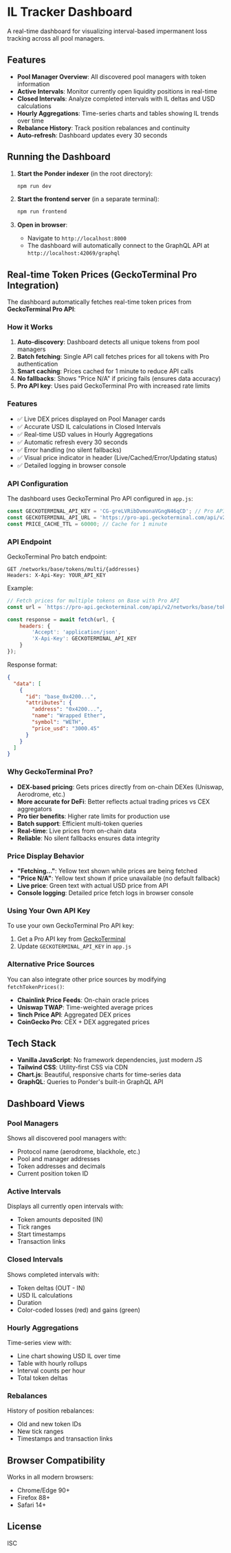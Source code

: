 # IL Tracker Dashboard

A real-time dashboard for visualizing interval-based impermanent loss tracking across all pool managers.

## Features

- **Pool Manager Overview**: All discovered pool managers with token information
- **Active Intervals**: Monitor currently open liquidity positions in real-time
- **Closed Intervals**: Analyze completed intervals with IL deltas and USD calculations
- **Hourly Aggregations**: Time-series charts and tables showing IL trends over time
- **Rebalance History**: Track position rebalances and continuity
- **Auto-refresh**: Dashboard updates every 30 seconds

## Running the Dashboard

1. **Start the Ponder indexer** (in the root directory):
   ```bash
   npm run dev
   ```

2. **Start the frontend server** (in a separate terminal):
   ```bash
   npm run frontend
   ```

3. **Open in browser**:
   - Navigate to `http://localhost:8000`
   - The dashboard will automatically connect to the GraphQL API at `http://localhost:42069/graphql`

## Real-time Token Prices (GeckoTerminal Pro Integration)

The dashboard automatically fetches real-time token prices from **GeckoTerminal Pro API**:

### How it Works

1. **Auto-discovery**: Dashboard detects all unique tokens from pool managers
2. **Batch fetching**: Single API call fetches prices for all tokens with Pro authentication
3. **Smart caching**: Prices cached for 1 minute to reduce API calls
4. **No fallbacks**: Shows "Price N/A" if pricing fails (ensures data accuracy)
5. **Pro API key**: Uses paid GeckoTerminal Pro with increased rate limits

### Features

- ✅ Live DEX prices displayed on Pool Manager cards
- ✅ Accurate USD IL calculations in Closed Intervals
- ✅ Real-time USD values in Hourly Aggregations
- ✅ Automatic refresh every 30 seconds
- ✅ Error handling (no silent fallbacks)
- ✅ Visual price indicator in header (Live/Cached/Error/Updating status)
- ✅ Detailed logging in browser console

### API Configuration

The dashboard uses GeckoTerminal Pro API configured in `app.js`:

```javascript
const GECKOTERMINAL_API_KEY = 'CG-greLVRibDvmonaVGngN46qCD'; // Pro API key
const GECKOTERMINAL_API_URL = 'https://pro-api.geckoterminal.com/api/v2';
const PRICE_CACHE_TTL = 60000; // Cache for 1 minute
```

### API Endpoint

GeckoTerminal Pro batch endpoint:
```
GET /networks/base/tokens/multi/{addresses}
Headers: X-Api-Key: YOUR_API_KEY
```

Example:
```javascript
// Fetch prices for multiple tokens on Base with Pro API
const url = `https://pro-api.geckoterminal.com/api/v2/networks/base/tokens/multi/0x4200...,0x8335...`;

const response = await fetch(url, {
    headers: {
        'Accept': 'application/json',
        'X-Api-Key': GECKOTERMINAL_API_KEY
    }
});
```

Response format:
```json
{
  "data": [
    {
      "id": "base_0x4200...",
      "attributes": {
        "address": "0x4200...",
        "name": "Wrapped Ether",
        "symbol": "WETH",
        "price_usd": "3000.45"
      }
    }
  ]
}
```

### Why GeckoTerminal Pro?

- **DEX-based pricing**: Gets prices directly from on-chain DEXes (Uniswap, Aerodrome, etc.)
- **More accurate for DeFi**: Better reflects actual trading prices vs CEX aggregators
- **Pro tier benefits**: Higher rate limits for production use
- **Batch support**: Efficient multi-token queries
- **Real-time**: Live prices from on-chain data
- **Reliable**: No silent fallbacks ensures data integrity

### Price Display Behavior

- **"Fetching..."**: Yellow text shown while prices are being fetched
- **"Price N/A"**: Yellow text shown if price unavailable (no default fallback)
- **Live price**: Green text with actual USD price from API
- **Console logging**: Detailed price fetch logs in browser console

### Using Your Own API Key

To use your own GeckoTerminal Pro API key:

1. Get a Pro API key from [GeckoTerminal](https://www.geckoterminal.com/)
2. Update `GECKOTERMINAL_API_KEY` in `app.js`

### Alternative Price Sources

You can also integrate other price sources by modifying `fetchTokenPrices()`:
- **Chainlink Price Feeds**: On-chain oracle prices
- **Uniswap TWAP**: Time-weighted average prices
- **1inch Price API**: Aggregated DEX prices
- **CoinGecko Pro**: CEX + DEX aggregated prices

## Tech Stack

- **Vanilla JavaScript**: No framework dependencies, just modern JS
- **Tailwind CSS**: Utility-first CSS via CDN
- **Chart.js**: Beautiful, responsive charts for time-series data
- **GraphQL**: Queries to Ponder's built-in GraphQL API

## Dashboard Views

### Pool Managers
Shows all discovered pool managers with:
- Protocol name (aerodrome, blackhole, etc.)
- Pool and manager addresses
- Token addresses and decimals
- Current position token ID

### Active Intervals
Displays all currently open intervals with:
- Token amounts deposited (IN)
- Tick ranges
- Start timestamps
- Transaction links

### Closed Intervals
Shows completed intervals with:
- Token deltas (OUT - IN)
- USD IL calculations
- Duration
- Color-coded losses (red) and gains (green)

### Hourly Aggregations
Time-series view with:
- Line chart showing USD IL over time
- Table with hourly rollups
- Interval counts per hour
- Total token deltas

### Rebalances
History of position rebalances:
- Old and new token IDs
- New tick ranges
- Timestamps and transaction links

## Browser Compatibility

Works in all modern browsers:
- Chrome/Edge 90+
- Firefox 88+
- Safari 14+

## License

ISC
